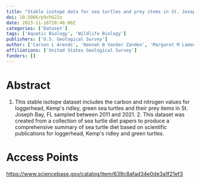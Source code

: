 ```yaml
---
title: "Stable isotope data for sea turtles and prey items in St. Joseph Bay, FL (2011-2021) and comprehensive summary of sea turtle diet papers"
doi: 10.5066/p9ch622o
date: 2023-11-16T20:46:00Z
categories: ['Dataset']
tags: ['Aquatic Biology', 'Wildlife Biology']
publishers: ['U.S. Geological Survey']
author: ['Carson L Arends', 'Hannah B Vander Zanden', 'Margaret M Lamont']
affiliations: ['United States Geological Survey']
funders: []
---
```


# Abstract
1. This stable isotope dataset includes the carbon and nitrogen values for loggerhead, Kemp's ridley, green sea turtles and their prey items in St. Joseph Bay, FL sampled between 2011 and 2021. 2. This dataset was created from a collection of sea turtle diet papers to produce a comprehensive summary of sea turtle diet based on scientific publications for loggerhead, Kemp's ridley and green turtles.

# Access Points
https://www.sciencebase.gov/catalog/item/639c8afad34e0de3a1f21ef3